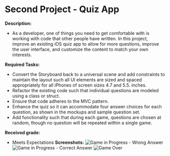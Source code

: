 # Second Project - Quiz App 

**Description:**
  - As a developer, one of things you need to get comfortable with is working with code that other people have written. In this project, improve an existing iOS quiz app to allow for more questions, improve the user interface, and customize the content to match your own interests.

**Required Tasks:**
  - Convert the Storyboard back to a universal scene and add constraints to maintain the layout such all UI elements are sized and spaced appropriately for all iPhones of screen sizes 4.7 and 5.5. inches.
  - Refactor the existing code such that individual questions are modeled using a class or struct.
  - Ensure that code adheres to the MVC pattern.
  - Enhance the quiz so it can accommodate four answer choices for each question, as shown in the mockups and sample question set.
  - Add functionality such that during each game, questions are chosen at random, though no question will be repeated within a single game.

**Received grade:** 
   - Meets Expectations
**Screenshots:**
![Game in Progress - Wrong Answer](https://i.imgur.com/NfCzDSY.png)
![Game in Progress - Correct Answer](https://i.imgur.com/vjjzRv7.png)
![Game Over](https://i.imgur.com/UC1amEZ.png)
